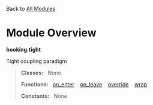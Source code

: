 Back to [All Modules](https://github.com/pyrustic/hooking/blob/master/docs/modules/README.md#readme)

# Module Overview

**hooking.tight**
 
Tight coupling paradigm

> **Classes:** &nbsp; None
>
> **Functions:** &nbsp; [on\_enter](https://github.com/pyrustic/hooking/blob/master/docs/modules/content/hooking.tight/content/functions.md#on_enter) &nbsp;&nbsp; [on\_leave](https://github.com/pyrustic/hooking/blob/master/docs/modules/content/hooking.tight/content/functions.md#on_leave) &nbsp;&nbsp; [override](https://github.com/pyrustic/hooking/blob/master/docs/modules/content/hooking.tight/content/functions.md#override) &nbsp;&nbsp; [wrap](https://github.com/pyrustic/hooking/blob/master/docs/modules/content/hooking.tight/content/functions.md#wrap)
>
> **Constants:** &nbsp; None

